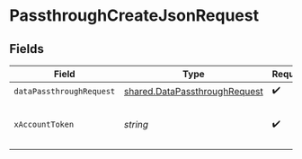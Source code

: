 # PassthroughCreateJsonRequest


## Fields

| Field                                                                          | Type                                                                           | Required                                                                       | Description                                                                    |
| ------------------------------------------------------------------------------ | ------------------------------------------------------------------------------ | ------------------------------------------------------------------------------ | ------------------------------------------------------------------------------ |
| `dataPassthroughRequest`                                                       | [shared.DataPassthroughRequest](../../models/shared/datapassthroughrequest.md) | :heavy_check_mark:                                                             | N/A                                                                            |
| `xAccountToken`                                                                | *string*                                                                       | :heavy_check_mark:                                                             | Token identifying the end user.                                                |